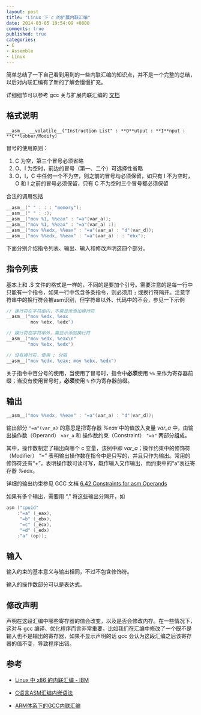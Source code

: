 ```yaml
---
layout: post
title: "Linux 下 c 的扩展内联汇编"
date: 2014-03-05 19:54:09 +0800
comments: true
published: true
categories: 
- C
- Assemble
- Linux
---
```


简单总结了一下自己看到用到的一些内联汇编的知识点，并不是一个完整的总结，以后对内联汇编有了新的了解会慢慢扩充。

详细细节可以参考 gcc 关与扩展内联汇编的 [文档](http://gcc.gnu.org/onlinedocs/gcc/Extended-Asm.html#Extended-Asm)

格式说明
-----

	__asm__　__volatile__("Instruction List" : **O**utput : **I**nput : **C**lobber/Modify)


冒号的使用原则：

1. C 为空，第三个冒号必须省略
1. O、I 为空时，前边的冒号（第一、二个）可选择性省略
1. O，I，C 中任何一个不为空，则之前的冒号均必须保留，如只有 I 不为空时，O 和 I 之前的冒号必须保留，只有 C 不为空时三个冒号都必须保留

合法的调用包括

``` c
__asm__(" " : : : "memory");
__asm__(" " : :);
__asm__("mov %1, %%eax" : "=a"(var_a));
__asm__("mov %1, %%eax" : "=a"(var_a) :);
__asm__("mov %%edx, %%eax" : "=a"(var_a) : "d"(var_d));
__asm__("mov %%edx, %%eax" : "=a"(var_a) : : "ebx");
```

下面分别介绍指令列表、输出、输入和修改声明这四个部分。

<!-- more -->

指令列表
-----

基本上和 .S 文件的格式是一样的，不同的是要加个引号。需要注意的是每一行中只能有一个指令，如果一行中包含多条指令，则必须用 `;` 或换行符隔开。注意字符串中的换行符会被asm识别，但字符串以外、代码中的不会，参见一下示例

``` c
// 换行符在字符串内，不需显示添加换行符
__asm__("mov %edx, %eax
         mov %ebx, %edx")

// 换行符在字符串外，需显示添加换行符
__asm__("mov %edx, %eax\n"
        "mov %ebx, %edx")

// 没有换行符，使用 ; 分隔
__asm__("mov %edx, %eax; mov %ebx, %edx")
```

关于指令中百分号的使用，当使用了冒号时，指令中**必须**使用 `%%` 来作为寄存器前缀；当没有使用冒号时，**必须**使用 `%` 作为寄存器前缀。



输出
-----

``` c
__asm__("mov %%edx, %%eax" : "=a"(var_a) : "d"(var_d));
```

输出部分 `"=a"(var_a)` 的意思是把寄存器 *%eax* 中的值放入变量 *var_a* 中，由输出操作数（Operand） `var_a` 和 操作数约束（Constraint） `"=a"` 两部分组成。

其中，操作数制定了输出向哪个 c 变量，该例中即 *var_a*；操作约束中的修饰符（Modifier） “=” 表明输出操作数在指令中是只写的，并且只作为输出。常用的修饰符还有“+”，表明操作数可读可写，既作输入又作输出，而约束中的“a”表征寄存器 *%eax*。

详细的输出约束参见 GCC 文档 [6.42 Constraints for asm Operands](http://gcc.gnu.org/onlinedocs/gcc/Constraints.html#Constraints)

如果有多个输出，需要用 “,” 将这些输出分隔开，如

``` c
asm ("cpuid"
	:"=a" (_eax),
	 "=b" (_ebx),
	 "=c" (_ecx),
	 "=d" (_edx)
	:"a" (op));
```


输入
-----

输入约束的基本意义与输出相同，不过不包含修饰符。

输入的操作数部分可以是表达式。



修改声明
-----

声明在这段汇编中哪些寄存器的值会改变，以及是否会修改内存。在一些情况下，这对与 gcc 编译、优化程序而言非常重要，比如我们在汇编中修改了一个既不是输入也不是输出的寄存器，如果不显示声明的话 gcc 会认为这段汇编之后该寄存器的值不变，导致程序出错。


参考
-----

- [Linux 中 x86 的内联汇编 - IBM](http://www.ibm.com/developerworks/cn/linux/sdk/assemble/inline/index.html)

- [C语言ASM汇编内嵌语法](http://www.cnblogs.com/latifrons/archive/2009/09/17/1568198.html)

- [ARM体系下的GCC内联汇编](http://andyhuzhill.github.io/ARM/GCC/ASM/2012/09/25/gcc-inline-assemly/)

